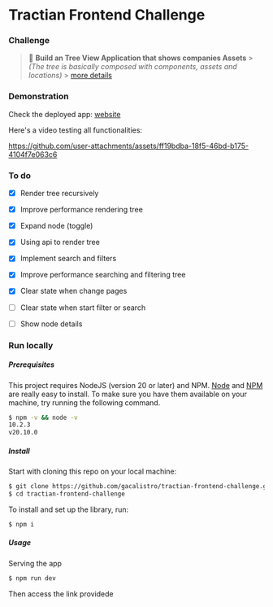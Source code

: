 # Tractian Frontend Challenge

### Challenge

> 📌 **Build an Tree View Application that shows companies Assets** > _(The tree is basically composed with components, assets and locations)_ > [more details](https://github.com/tractian/challenges/tree/main/front-end)

### Demonstration

Check the deployed app: [website](gacalistro.github.io/tractian-frontend-challenge/)

Here's a video testing all functionalities:


https://github.com/user-attachments/assets/ff19bdba-18f5-46bd-b175-4104f7e063c6



### To do
- [x] Render tree recursively
- [x] Improve performance rendering tree
- [x] Expand node (toggle)
- [x] Using api to render tree
- [x] Implement search and filters
- [x] Improve performance searching and filtering tree
- [x] Clear state when change pages
- [ ] Clear state when start filter or search
- [ ] Show node details


### Run locally

##### Prerequisites

This project requires NodeJS (version 20 or later) and NPM.
[Node](http://nodejs.org/) and [NPM](https://npmjs.org/) are really easy to install.
To make sure you have them available on your machine,
try running the following command.

```sh
$ npm -v && node -v
10.2.3
v20.10.0
```

##### Install

Start with cloning this repo on your local machine:

```sh
$ git clone https://github.com/gacalistro/tractian-frontend-challenge.git
$ cd tractian-frontend-challenge
```

To install and set up the library, run:

```sh
$ npm i
```

##### Usage

Serving the app

```sh
$ npm run dev
```

Then access the link providede
